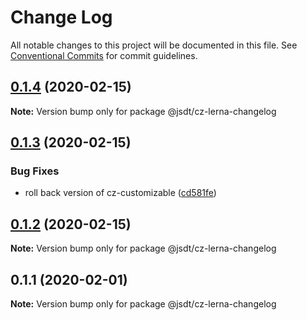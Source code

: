 # Change Log

All notable changes to this project will be documented in this file.
See [Conventional Commits](https://conventionalcommits.org) for commit guidelines.

## [0.1.4](https://github.com/jsdevtools/monorepo-template/compare/@jsdt/cz-lerna-changelog@0.1.3...@jsdt/cz-lerna-changelog@0.1.4) (2020-02-15)

**Note:** Version bump only for package @jsdt/cz-lerna-changelog





## [0.1.3](https://github.com/jsdevtools/monorepo-template/compare/@jsdt/cz-lerna-changelog@0.1.2...@jsdt/cz-lerna-changelog@0.1.3) (2020-02-15)


### Bug Fixes

* roll back version of cz-customizable ([cd581fe](https://github.com/jsdevtools/monorepo-template/commit/cd581fe24fff209fbdde0ee5c5eff0af9c2fef56))





## [0.1.2](https://github.com/jsdevtools/monorepo-template/compare/@jsdt/cz-lerna-changelog@0.1.1...@jsdt/cz-lerna-changelog@0.1.2) (2020-02-15)

**Note:** Version bump only for package @jsdt/cz-lerna-changelog





## 0.1.1 (2020-02-01)

**Note:** Version bump only for package @jsdt/cz-lerna-changelog
